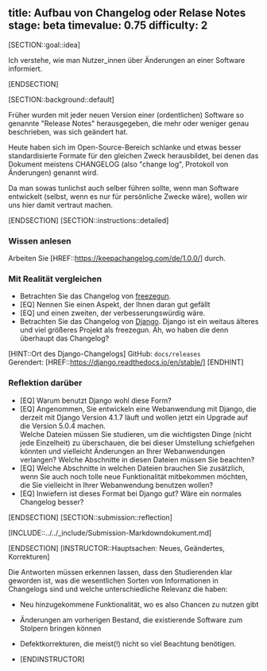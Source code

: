 title: Aufbau von Changelog oder Relase Notes
stage: beta
timevalue: 0.75
difficulty: 2
---

[SECTION::goal::idea]

Ich verstehe, wie man Nutzer_innen über Änderungen an einer Software informiert.

[ENDSECTION]

[SECTION::background::default]

Früher wurden mit jeder neuen Version einer (ordentlichen) Software so genannte
"Release Notes" herausgegeben, die mehr oder weniger genau beschrieben, was sich geändert hat.

Heute haben sich im Open-Source-Bereich schlanke und etwas besser standardisierte Formate 
für den gleichen Zweck herausbildet, bei denen das Dokument meistens
CHANGELOG (also "change log", Protokoll von Änderungen) genannt wird.

Da man sowas tunlichst auch selber führen sollte, wenn man Software entwickelt
(selbst, wenn es nur für persönliche Zwecke wäre), wollen wir uns hier
damit vertraut machen.

[ENDSECTION]
[SECTION::instructions::detailed]


### Wissen anlesen

Arbeiten Sie [HREF::https://keepachangelog.com/de/1.0.0/] durch.


### Mit Realität vergleichen

- Betrachten Sie das Changelog von [freezegun](https://github.com/spulec/freezegun).
- [EQ] Nennen Sie einen Aspekt, der Ihnen daran gut gefällt
- [EQ] und einen zweiten, der verbesserungswürdig wäre.
- Betrachten Sie das Changelog von [Django](https://github.com/django/django).
  Django ist ein weitaus älteres und viel größeres Projekt als freezegun.
  Äh, wo haben die denn überhaupt das Changelog?

[HINT::Ort des Django-Changelogs]
GitHub: `docs/releases`  
Gerendert: [HREF::https://django.readthedocs.io/en/stable/]
[ENDHINT]


### Reflektion darüber

- [EQ] Warum benutzt Django wohl diese Form?
- [EQ] Angenommen, Sie entwickeln eine Webanwendung mit Django, die derzeit
  mit Django Version 4.1.7 läuft und wollen jetzt ein Upgrade auf die 
  Version 5.0.4 machen.  
  Welche Dateien müssen Sie studieren, um die wichtigsten Dinge (nicht jede Einzelheit) zu überschauen,
  die bei dieser Umstellung schiefgehen könnten und vielleicht Änderungen an Ihrer
  Webanwendungen verlangen? Welche Abschnitte in diesen Dateien müssen Sie beachten?
- [EQ] Welche Abschnitte in welchen Dateien brauchen Sie zusätzlich, wenn Sie auch noch
  tolle neue Funktionalität mitbekommen möchten, die Sie vielleicht in Ihrer Webanwendung
  benutzen wollen?
- [EQ] Inwiefern ist dieses Format bei Django gut?
  Wäre ein normales Changelog besser?

[ENDSECTION]
[SECTION::submission::reflection]

[INCLUDE::../../_include/Submission-Markdowndokument.md]

[ENDSECTION]
[INSTRUCTOR::Hauptsachen: Neues, Geändertes, Korrekturen]

Die Antworten müssen erkennen lassen, dass den Studierenden klar geworden ist,
was die wesentlichen Sorten von Informationen in Changelogs sind und
welche unterschiedliche Relevanz die haben:

- Neu hinzugekommene Funktionalität, wo es also Chancen zu nutzen gibt
- Änderungen am vorherigen Bestand, die existierende Software zum Stolpern bringen können
- Defektkorrekturen, die meist(!) nicht so viel Beachtung benötigen. 

- [ENDINSTRUCTOR]

